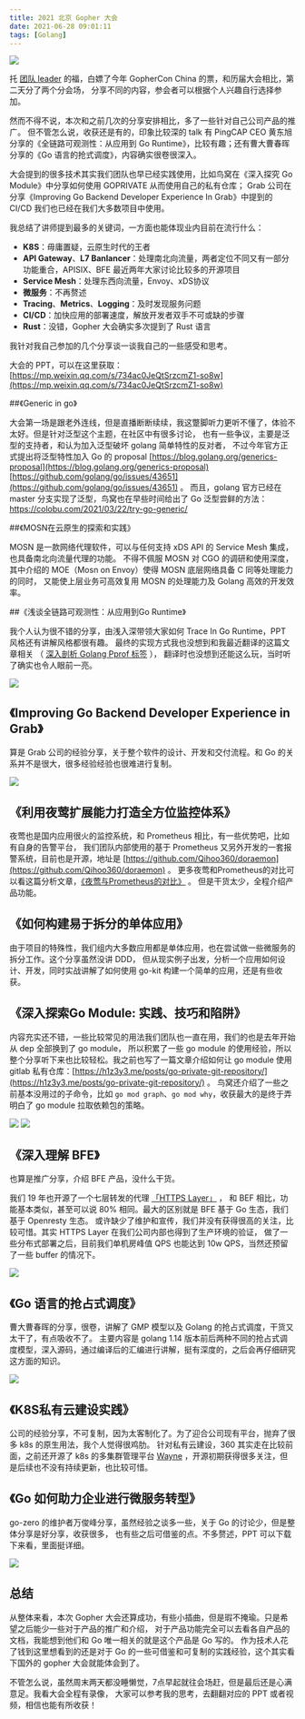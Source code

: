 ```yaml
---
title: 2021 北京 Gopher 大会
date: 2021-06-28 09:01:11
tags: [Golang]
---
```


![](https://raw.githubusercontent.com/h1z3y3/h1z3y3.github.io/master/images/GopherCon-China-2021/logo.png)

托 [团队 leader](https://fukun.org/) 的福，白嫖了今年 GopherCon China 的票，和历届大会相比，第二天分了两个分会场，
分享不同的内容，参会者可以根据个人兴趣自行选择参加。

然而不得不说，本次和之前几次的分享安排相比，多了一些针对自己公司产品的推广。
但不管怎么说，收获还是有的，印象比较深的 talk 有 PingCAP CEO 黄东旭分享的《全链路可观测性：从应用到 Go Runtime》，比较有趣；还有曹大曹春晖分享的《Go 语言的抢式调度》，内容确实很卷很深入。

大会提到的很多技术其实我们团队也早已经实践使用，比如鸟窝在《深入探究 Go Module》中分享如何使用 GOPRIVATE 从而使用自己的私有仓库；
Grab 公司在分享《Improving Go Backend Developer Experience In Grab》中提到的 CI/CD 我们也已经在我们大多数项目中使用。

我总结了讲师提到最多的关键词，一方面也能体现业内目前在流行什么：

* **K8S**：毋庸置疑，云原生时代的王者
* **API Gateway**、**L7 Banlancer**：处理南北向流量，两者定位不同又有一部分功能重合，APISIX、BFE 最近两年大家讨论比较多的开源项目
* **Service Mesh**：处理东西向流量，Envoy、xDS协议
* **微服务**：不再赘述
* **Tracing**、**Metrics**、**Logging**：及时发现服务问题
* **CI/CD**：加快应用的部署速度，解放开发者双手不可或缺的步骤
* **Rust**：没错，Gopher 大会确实多次提到了 Rust 语言

我针对我自己参加的几个分享谈一谈我自己的一些感受和思考。

大会的 PPT，可以在这里获取：[https://mp.weixin.qq.com/s/734ac0JeQtSrzcmZ1-so8w](https://mp.weixin.qq.com/s/734ac0JeQtSrzcmZ1-so8w)

##《Generic in go》

大会第一场是跟老外连线，但是直播断断续续，我这蹩脚听力更听不懂了，体验不太好。但是针对泛型这个主题，在社区中有很多讨论，
也有一些争议，主要是泛型的支持者，和认为加入泛型破坏 golang 简单特性的反对者，
不过今年官方正式提出将泛型特性加入 Go 的 
proposal [https://blog.golang.org/generics-proposal](https://blog.golang.org/generics-proposal) [https://github.com/golang/go/issues/43651](https://github.com/golang/go/issues/43651) 。
而且，golang 官方已经在 master 分支实现了泛型，鸟窝也在早些时间给出了 Go 泛型尝鲜的方法：https://colobu.com/2021/03/22/try-go-generic/

##《MOSN在云原生的探索和实践》

MOSN 是一款网络代理软件，可以与任何支持 xDS API 的 Service Mesh 集成，也具备南北向流量代理的功能。
不得不佩服 MOSN 对 CGO 的调研和使用深度，其中介绍的 MOE（Mosn on Envoy）使得 MOSN 底层网络具备 C 同等处理能力的同时，
又能使上层业务可高效复用 MOSN 的处理能力及 Golang 高效的开发效率。


##《浅谈全链路可观测性：从应用到Go Runtime》

我个人认为很不错的分享，由浅入深带领大家如何 Trace In Go Runtime，PPT 风格还有讲解风格都很有趣。
最终的实现方式我也没想到和我最近翻译的这篇文章相关
（ [深入剖析 Golang Pprof 标签](https://h1z3y3.me/posts/demysitifying-pprof-labels-with-go/) ），
翻译时也没想到还能这么玩，当时听了确实也令人眼前一亮。

![](https://raw.githubusercontent.com/h1z3y3/h1z3y3.github.io/master/images/GopherCon-China-2021/profile-label.png)

## 《Improving Go Backend Developer Experience in Grab》

算是 Grab 公司的经验分享，关于整个软件的设计、开发和交付流程。和 Go 的关系并不是很大，很多经验经验也很难进行复制。

![](https://raw.githubusercontent.com/h1z3y3/h1z3y3.github.io/master/images/GopherCon-China-2021/build-times.png)

## 《利用夜莺扩展能力打造全方位监控体系》

夜莺也是国内应用很火的监控系统，和 Prometheus 相比，有一些优势吧，比如有自身的告警平台，
我们团队内部使用的基于 Prometheus 又另外开发的一套报警系统，目前也是开源，地址是 [https://github.com/Qihoo360/doraemon](https://github.com/Qihoo360/doraemon) 。
更多夜莺和Prometheus的对比可以看这篇分析文章，[《夜莺与Prometheus的对比》](https://www.yuque.com/ictc/manual/nr798n) 。
但是干货太少，全程介绍产品功能。

## 《如何构建易于拆分的单体应用》

由于项目的特殊性，我们组内大多数应用都是单体应用，也在尝试做一些微服务的拆分工作。这个分享虽然没讲 DDD，
但从现实例子出发，分析一个应用如何设计、开发，同时实战讲解了如何使用 go-kit 构建一个简单的应用，还是有些收获。

## 《深入探索Go Module: 实践、技巧和陷阱》 

内容充实还不错，一些比较常见的用法我们团队也一直在用，我们的也是去年开始从 dep 全部换到了 go module，
所以积累了一些 go module 的使用经验，所以整个分享听下来也比较轻松。我之前也写了一篇文章介绍如何让 go module 
使用 gitlab 私有仓库：[https://h1z3y3.me/posts/go-private-git-repository/](https://h1z3y3.me/posts/go-private-git-repository/) 。
鸟窝还介绍了一些之前基本没用过的子命令，比如 `go mod graph`、`go mod why`，收获最大的是终于弄明白了 go module 拉取依赖包的策略。

![](https://raw.githubusercontent.com/h1z3y3/h1z3y3.github.io/master/images/GopherCon-China-2021/go-module-history.png)
![](https://raw.githubusercontent.com/h1z3y3/h1z3y3.github.io/master/images/GopherCon-China-2021/go-module-xxx.png)

## 《深入理解 BFE》

也算是推广分享，介绍 BFE 产品，没什么干货。

我们 19 年也开源了一个七层转发的代理 [「HTTPS Layer」](https://github.com/Qihoo360/HTTPSLayer) ，
和 BEF 相比，功能基本类似，甚至可以说 80% 相同。最大的区别就是 BFE 基于 Go 生态，我们基于 Openresty 生态。
或许缺少了维护和宣传，我们并没有获得很高的关注，比较可惜。其实 HTTPS Layer 在我们公司内部也得到了生产环境的验证，
做了一些分布式部署之后，目前我们单机房峰值 QPS 也能达到 10w QPS，当然还预留了一些 buffer 的情况下。

![](https://raw.githubusercontent.com/h1z3y3/h1z3y3.github.io/master/images/GopherCon-China-2021/why-bfe.png)

## 《Go 语言的抢占式调度》

曹大曹春晖的分享，很卷，讲解了 GMP 模型以及 Golang 的抢占式调度，干货又太干了，有点吸收不了。
主要内容是 golang 1.14 版本前后两种不同的抢占式调度模型，深入源码，通过编译后的汇编进行讲解，挺有深度的，之后会再仔细研究这方面的知识。

![](https://raw.githubusercontent.com/h1z3y3/h1z3y3.github.io/master/images/GopherCon-China-2021/GMP.png)

## 《K8S私有云建设实践》

公司的经验分享，不可复制，因为太客制化了。为了迎合公司现有平台，抛弃了很多 k8s 的原生用法，我个人觉得很鸡肋。
针对私有云建设，360 其实走在比较前面，之前还开源了 k8s 的多集群管理平台 
[Wayne](https://github.com/Qihoo360/wayne) ，开源初期获得很多关注，但是后续也不没有持续更新，也比较可惜。

## 《Go 如何助力企业进行微服务转型》

go-zero 的维护者万俊峰分享，虽然经验之谈多一些，关于 Go 的讨论少，但是整体分享是好分享，收获很多，
也有些之后可借鉴的点。不多赘述，PPT 可以下载下来看，里面挺详细。

![](https://raw.githubusercontent.com/h1z3y3/h1z3y3.github.io/master/images/GopherCon-China-2021/monolith-to-microservice.png)

## 总结

从整体来看，本次 Gopher 大会还算成功，有些小插曲，但是瑕不掩瑜。只是希望之后能少一些对于产品的推广和介绍，
对于产品功能完全可以去看各自产品的文档，我能想到他们和 Go 唯一相关的就是这个产品是 Go 写的。
作为技术人花了钱到这里想看到的还是对于 Go 的一些可借鉴和可复制的实践经验，这个其实看下国外的 gopher 大会就能体会到了。

不管怎么说，虽然周末两天都没睡懒觉，7点早起就往会场赶，但是最后还是心满意足。我看大会全程有录像，
大家可以参考我的思考，去翻翻对应的 PPT 或者视频，相信也能有所收获！